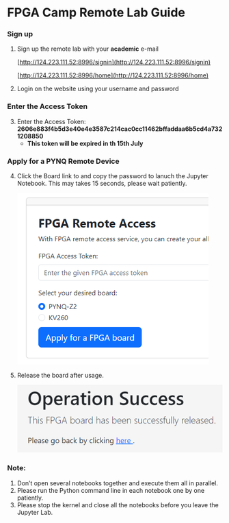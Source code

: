 # FPGA Camp Remote Lab Guide

### Sign up

1. Sign up the remote lab with your **academic** e-mail

   [http://124.223.111.52:8996/signin](http://124.223.111.52:8996/signin)

   [http://124.223.111.52:8996/home](http://124.223.111.52:8996/home)
2. Login on the website using your username and password

### Enter the Access Token

3. Enter the Access Token: **2606e883f4b5d3e40e4e3587c214cac0cc11462bffaddaa6b5cd4a7321208850**
   * **This token will be expired in th 15th July**

### Apply for a PYNQ Remote Device

4. Click the Board link to and copy the password to lanuch the Jupyter Notebook. This may takes 15 seconds, please wait patiently.

   ![load_board](image/Remote_Lab/load_board.png)
5. Release the board after usage.

   ![release](image/Remote_Lab/release.png)

### Note:

1. Don’t open several notebooks together and execute them all in parallel.
2. Please run the Python command line in each notebook one by one patiently.
3. Please stop the kernel and close all the notebooks before you leave the Jupyter Lab.
